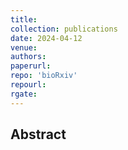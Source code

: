 ```yaml
---
title:
collection: publications
date: 2024-04-12
venue:
authors:
paperurl:
repo: 'bioRxiv'
repourl:
rgate:
---
```


<h2> Abstract </h2>
<p align= "justify">
